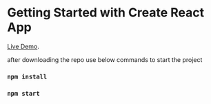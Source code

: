 # Getting Started with Create React App

[Live Demo](https://feeling-creative.web.app/).


after downloading the repo use below commands to start the project

### `npm install`

### `npm start`



